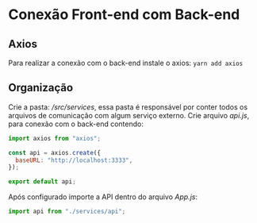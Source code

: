 # Conexão Front-end com Back-end

## Axios

Para realizar a conexão com o back-end instale o axios: `yarn add axios`

## Organização

Crie a pasta: _/src/services_, essa pasta é responsável por conter todos os arquivos de comunicação com algum serviço externo. Crie arquivo _api.js_, para conexão com o back-end contendo:

```js
import axios from "axios";

const api = axios.create({
  baseURL: "http://localhost:3333",
});

export default api;
```

Após configurado importe a API dentro do arquivo _App.js_:

```js
import api from "./services/api";
```
